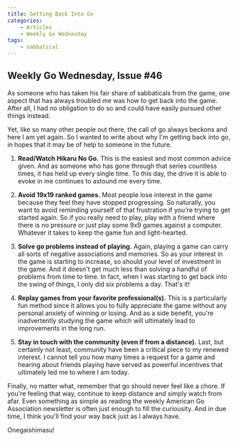 ```yaml
---
title: Getting Back Into Go
categories:
	- Articles
	- Weekly Go Wednesday
tags:
	- sabbatical
---
```


## Weekly Go Wednesday, Issue #46

As someone who has taken his fair share of sabbaticals from the game, one aspect that has always troubled me was how to get back into the game. After all, I had no obligation to do so and could have easily pursued other things instead.

Yet, like so many other people out there, the call of go always beckons and here I am yet again. So I wanted to write about why I'm getting back into go, in hopes that it may be of help to someone in the future.

<!-- more -->

1. **Read/Watch Hikaru No Go.** This is the easiest and most common advice given. And as someone who has gone through that series countless times, it has held up every single time. To this day, the drive it is able to evoke in me continues to astound me every time.

2. **Avoid 19x19 ranked games.** Most people lose interest in the game because they feel they have stopped progressing. So naturally, you want to avoid reminding yourself of that frustration if you're trying to get started again. So if you really need to play, play with a friend where there is no pressure or just play some 9x9 games against a computer. Whatever it takes to keep the game fun and light-hearted.

3. **Solve go problems instead of playing.** Again, playing a game can carry all sorts of negative associations and memories. So as your interest in the game is starting to increase, so should your level of investment in the game. And it doesn't get much less than solving a handful of problems from time to time. In fact, when I was starting to get back into the swing of things, I only did six problems a day. That's it!

4. **Replay games from your favorite professional(s).** This is a particularly fun method since it allows you to fully appreciate the game without any personal anxiety of winning or losing. And as a side benefit, you're inadvertently studying the game which will ultimately lead to improvements in the long run.

5. **Stay in touch with the community (even if from a distance).** Last, but certainly not least, community have been a critical piece to my renewed interest. I cannot tell you how many times a request for a game and hearing about friends playing have served as powerful incentives that ultimately led me to where I am today.

Finally, no matter what, remember that go should never feel like a chore. If you're feeling that way, continue to keep distance and simply watch from afar. Even something as simple as reading the weekly American Go Association newsletter is often just enough to fill the curiousity. And in due time, I think you'll find your way back just as I always have.

Onegaishimasu!
